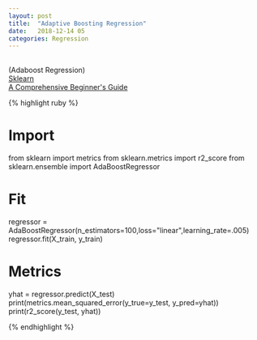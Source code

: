 ```yaml
---
layout: post
title:  "Adaptive Boosting Regression"
date:   2018-12-14 05
categories: Regression
---
```

<br />
(Adaboost Regression)<br />
<a href="http://scikit-learn.org/stable/modules/generated/sklearn.ensemble.AdaBoostRegressor.html">
Sklearn
</a>
<br />
<a href="https://www.analyticsvidhya.com/blog/2017/06/a-comprehensive-guide-for-linear-ridge-and-lasso-regression/">
A Comprehensive Beginner's Guide
</a>

{% highlight ruby %}

# Import
from sklearn import metrics
from sklearn.metrics import r2_score
from sklearn.ensemble import AdaBoostRegressor

# Fit
regressor = AdaBoostRegressor(n_estimators=100,loss="linear",learning_rate=.005)
regressor.fit(X_train, y_train)

# Metrics
yhat = regressor.predict(X_test)
print(metrics.mean_squared_error(y_true=y_test, y_pred=yhat))
print(r2_score(y_test, yhat))

{% endhighlight %}
